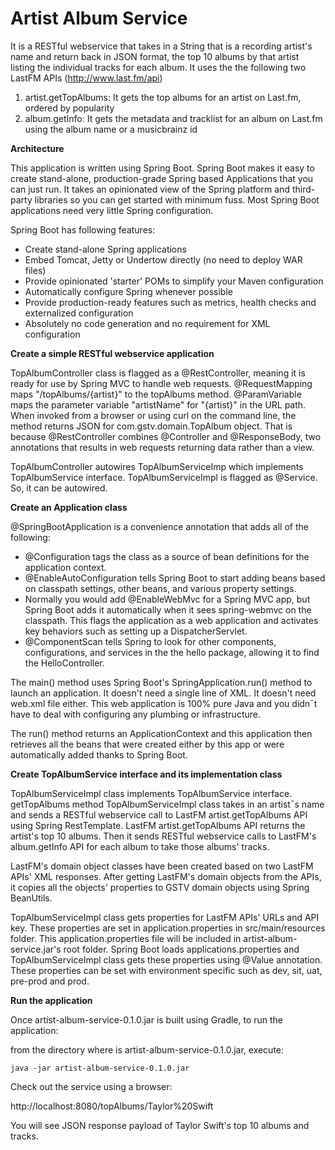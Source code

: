 # Artist Album Service

It is a RESTful webservice that takes in a String that is a recording artist's name and return back in JSON format, the top 10 albums by that artist listing the individual tracks for each album. It uses the the following two LastFM APIs (http://www.last.fm/api)

1. artist.getTopAlbums: It gets the top albums for an artist on Last.fm, ordered by popularity
2. album.getInfo: It gets the metadata and tracklist for an album on Last.fm using the album name or a musicbrainz id

__Architecture__

This application is written using Spring Boot. Spring Boot makes it easy to create stand-alone, production-grade Spring based Applications that you can just run. It takes an opinionated view of the Spring platform and third-party libraries so you can get started with minimum fuss. Most Spring Boot applications need very little Spring configuration.

Spring Boot has following features:

 - Create stand-alone Spring applications
 - Embed Tomcat, Jetty or Undertow directly (no need to deploy WAR files)
 - Provide opinionated 'starter' POMs to simplify your Maven configuration
 - Automatically configure Spring whenever possible
 - Provide production-ready features such as metrics, health checks and externalized configuration
 - Absolutely no code generation and no requirement for XML configuration
 
__Create a simple RESTful webservice application__

TopAlbumController class is flagged as a @RestController, meaning it is ready for use by Spring MVC to handle web requests. @RequestMapping maps "/topAlbums/{artist}" to the topAlbums method. @ParamVariable maps the parameter variable "artistName" for "{artist}" in the URL path. When invoked from a browser or using curl on the command line, the method returns JSON for com.gstv.domain.TopAlbum object. That is because @RestController combines @Controller and @ResponseBody, two annotations that results in web requests returning data rather than a view.

TopAlbumController autowires TopAlbumServiceImp which implements TopAlbumService interface. TopAlbumServiceImpl is flagged as @Service. So, it can be autowired.

__Create an Application class__

@SpringBootApplication is a convenience annotation that adds all of the following:

 - @Configuration tags the class as a source of bean definitions for the application context.
 - @EnableAutoConfiguration tells Spring Boot to start adding beans based on classpath settings, other beans, and various property settings.
 - Normally you would add @EnableWebMvc for a Spring MVC app, but Spring Boot adds it automatically when it sees spring-webmvc on the classpath. This flags the application as a web application and activates key behaviors such as setting up a DispatcherServlet.
 - @ComponentScan tells Spring to look for other components, configurations, and services in the the hello package, allowing it to find the HelloController.
 
The main() method uses Spring Boot's SpringApplication.run() method to launch an application. It doesn't need a single line of XML. It doesn't need web.xml file either. This web application is 100% pure Java and you didn¯t have to deal with configuring any plumbing or infrastructure.

The run() method returns an ApplicationContext and this application then retrieves all the beans that were created either by this app or were automatically added thanks to Spring Boot.

__Create TopAlbumService interface and its implementation class__

TopAlbumServiceImpl class implements TopAlbumService interface. getTopAlbums method TopAlbumServiceImpl class takes in an artist¯s name and sends a RESTful webservice call to LastFM artist.getTopAlbums API using Spring RestTemplate. LastFM artist.getTopAlbums API returns the artist's top 10 albums. Then it sends RESTful webservice calls to LastFM's album.getInfo API for each album to take those albums' tracks.

LastFM's domain object classes have been created based on two LastFM APIs' XML responses. After getting LastFM's domain objects from the APIs, it copies all the objects' properties to GSTV domain objects using Spring BeanUtils.

TopAlbumServiceImpl class gets properties for LastFM APIs' URLs and API key. These properties are set in application.properties in src/main/resources folder. This application.properties file will be included in artist-album-service.jar's root folder. Spring Boot loads applications.properties and TopAlbumServiceImpl class gets these properties using @Value annotation. These properties can be set with environment specific such as dev, sit, uat, pre-prod and prod.

__Run the application__

Once artist-album-service-0.1.0.jar is built using Gradle, to run the application:

from the directory where is artist-album-service-0.1.0.jar, execute: 

    java -jar artist-album-service-0.1.0.jar

Check out the service using a browser:

http://localhost:8080/topAlbums/Taylor%20Swift

You will see JSON response payload of Taylor Swift's top 10 albums and tracks.


